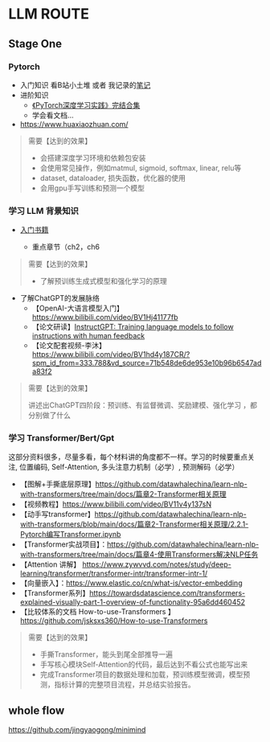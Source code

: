 # LLM ROUTE

## Stage One

### Pytorch

- 入门知识
  看B站小土堆 或者 我记录的[笔记](https://chzarles.github.io/DeepLearning/Pytorch_tudui_intro)
- 进阶知识
  - [《PyTorch深度学习实践》完结合集](https://www.bilibili.com/video/BV1Y7411d7Ys/?spm_id_from=333.337.search-card.all.click&vd_source=27d3b33a76014ebb5a906ad40fa382de)
  - 学会看文档...
- https://www.huaxiaozhuan.com/

> 需要【达到的效果】
>
> - 会搭建深度学习环境和依赖包安装
> - 会使用常见操作，例如matmul, sigmoid, softmax, linear, relu等
> - dataset, dataloader, 损失函数，优化器的使用
> - 会用gpu手写训练和预测一个模型

### 学习 LLM 背景知识

- [入门书籍](https://intro-llm.github.io/chapter/LLM-TAP.pdf)

  - 重点章节（ch2，ch6

> 需要【达到的效果】
>
> - 了解预训练生成式模型和强化学习的原理

- 了解ChatGPT的发展脉络
  - 【OpenAI-大语言模型入门】https://www.bilibili.com/video/BV1Hj41177fb
  - 【论文研读】[InstructGPT: Training language models to follow instructions with human feedback](https://link.zhihu.com/?target=https://arxiv.org/pdf/2203.02155.pdf)
  - 【论文配套视频-李沐】https://www.bilibili.com/video/BV1hd4y187CR/?spm_id_from=333.788&vd_source=71b548de6de953e10b96b6547ada83f2

> 需要【达到的效果】
>
> 讲述出ChatGPT四阶段：预训练、有监督微调、奖励建模、强化学习 ，都分别做了什么

### 学习 Transformer/Bert/Gpt

这部分资料很多，尽量多看，每个材料讲的角度都不一样。学习的时候要重点关注, 位置编码, Self-Attention, 多头注意力机制（必学）, 预测解码（必学）

- 【图解+手撕底层原理】https://github.com/datawhalechina/learn-nlp-with-transformers/tree/main/docs/篇章2-Transformer相关原理
- 【视频教程】https://www.bilibili.com/video/BV11v4y137sN
- 【动手写transformer】https://github.com/datawhalechina/learn-nlp-with-transformers/blob/main/docs/篇章2-Transformer相关原理/2.2.1-Pytorch编写Transformer.ipynb
- 【Transformer实战项目】：https://github.com/datawhalechina/learn-nlp-with-transformers/tree/main/docs/篇章4-使用Transformers解决NLP任务
- 【Attention 讲解】 https://www.zywvvd.com/notes/study/deep-learning/transformer/transformer-intr/transformer-intr-1/
- 【向量嵌入】：https://www.elastic.co/cn/what-is/vector-embedding
- 【Transformer系列】https://towardsdatascience.com/transformers-explained-visually-part-1-overview-of-functionality-95a6dd460452
- 【比较体系的文档 How-to-use-Transformers 】https://github.com/jsksxs360/How-to-use-Transformers

> 需要【达到的效果】
>
> - 手撕Transformer，能头到尾全部推导一遍
> - 手写核心模块Self-Attention的代码，最后达到不看公式也能写出来
> - 完成Transformer项目的数据处理和加载，预训练模型微调，模型预测，指标计算的完整项目流程，并总结实验报告。

## whole flow

https://github.com/jingyaogong/minimind
